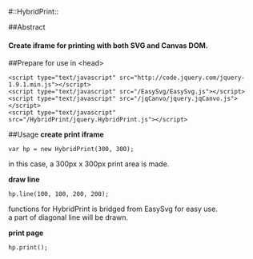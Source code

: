 #::HybridPrint::

##Abstract
#### Create iframe for printing with both SVG and Canvas DOM.

##Prepare for use
in &lt;head&gt;

	<script type="text/javascript" src="http://code.jquery.com/jquery-1.9.1.min.js"></script>
	<script type="text/javascript" src="/EasySvg/EasySvg.js"></script>
	<script type="text/javascript" src="/jqCanvo/jquery.jqCanvo.js"></script>
	<script type="text/javascript" src="/HybridPrint/jquery.HybridPrint.js"></script>

##Usage
__create print iframe__

	var hp = new HybridPrint(300, 300);
in this case, a 300px x 300px print area is made.  

__draw line__

	hp.line(100, 100, 200, 200);
functions for HybridPrint is bridged from EasySvg for easy use.  
a part of diagonal line will be drawn.  

__print page__

	hp.print();


